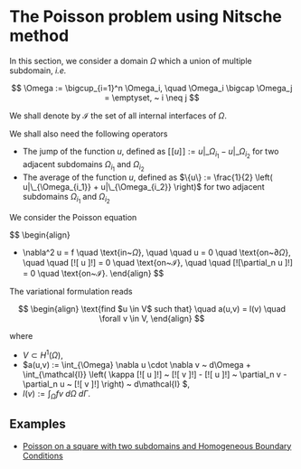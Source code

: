 # The Poisson problem using Nitsche method

In this section, we consider a domain $\Omega$ which a union of multiple subdomain, *i.e.*

$$
\Omega := \bigcup_{i=1}^n \Omega_i, \quad \Omega_i \bigcap \Omega_j = \emptyset, ~ i \neq j  
$$

We shall denote by $\mathcal{I}$ the set of all internal interfaces of $\Omega$.

We shall also need the following operators

- The jump of the function $u$, defined as $[\![ u ]\!] := u|\_{\Omega_{i_1}} -  u|\_{\Omega_{i_2}}$ for two adjacent subdomains $\Omega_{i_1}$ and $\Omega_{i_2}$
- The average of the function $u$, defined as $\{u\} := \frac{1}{2} \left( u|\_{\Omega_{i_1}} +  u|\_{\Omega_{i_2}} \right)$ for two adjacent subdomains $\Omega_{i_1}$ and $\Omega_{i_2}$

We consider the Poisson equation

$$
\begin{align}
  - \nabla^2 u = f \quad \text{in~$\Omega$}, \quad \quad 
  u = 0            \quad \text{on~$\partial \Omega$}, \quad \quad 
   [\![ u ]\!] = 0 \quad \text{on~$\mathcal{I}$}, \quad \quad
   [\![\partial_n u ]\!] = 0 \quad \text{on~$\mathcal{I}$}.
\end{align}
$$

The variational formulation reads

$$
\begin{align}
  \text{find $u \in V$ such that} \quad a(u,v) = l(v) \quad \forall v \in V,
\end{align}
$$

where 

- $V \subset H^1(\Omega)$, 
- $a(u,v) := \int_{\Omega} \nabla u \cdot \nabla v ~ d\Omega + \int_{\mathcal{I}} \left( \kappa [\![ u ]\!] ~ [\![ v ]\!] - [\![ u ]\!] ~ \partial_n v - \partial_n u ~ [\![ v ]\!] \right) ~ d\mathcal{I} $, 
- $l(v) := \int_{\Omega} f v ~ d\Omega ~ d\Gamma$.

## Examples

- [Poisson on a square with two subdomains and Homogeneous Boundary Conditions](https://github.com/pyccel/sympde/blob/devel-documentation/docs/examples/2d_poisson_subdomains_nitsche_dir0.py)


